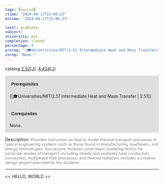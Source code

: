 ```yaml
---
tags: [course]
ctime: "2024-04-17T23:06:23"
mstime: "2024-04-17T23:06:23"

level: graduate
subject: 
university: mit
completion: closed
percentage: 0
prereq: "<🎓Universities/MIT/2.51 Intermediate Heat and Mass Transfer>"
coreq: "None."
---
```


catalog [2.52[J]](http://student.mit.edu/catalog/m2b.html#2.52), [4.424[J]](http://student.mit.edu/catalog/m4d.html#4.424)

<span style="display: block; padding: 15px; background-color: rgb(100, 100, 100, 0.2);"><font id="m_prereq1885_0" style="display: block; font-family: Arial, sans-serif; font-weight: bold; padding: 5px">Prerequisites</font><br><span id="prereq1885_0">[[🎓Universities/MIT/2.51 Intermediate Heat and Mass Transfer | 2.51]]</span></span>
<span style="display: block; padding: 15px; background-color: rgb(100, 100, 100, 0.2);"><font id="m_coreq1885_0" style="display: block; font-family: Arial, sans-serif; font-weight: bold; padding: 5px">Corequisites</font><br><span id="coreq1885_0">None.</span></span>

<font style="">Description:</font>
<font style="color: grey; font-size: 0.8rem;">Provides instruction on how to model thermal transport processes in typical engineering systems such as those found in manufacturing, machinery, and energy technologies. Successive modules cover basic modeling tactics for particular modes of transport, including steady and unsteady heat conduction, convection, multiphase flow processes, and thermal radiation. Includes a creative design project executed by the students.</font>



---

<< HELLO, WORLD >>
